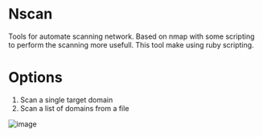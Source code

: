 # Nscan
Tools for automate scanning network. Based on nmap with some scripting to perform the scanning more usefull.
This tool make using ruby scripting.

# Options
1. Scan a single target domain <br>
2. Scan a list of domains from a file

![image](https://github.com/joelindra/Nscan/assets/44172898/8fadd2f5-f906-4689-861d-e472e944b822)
